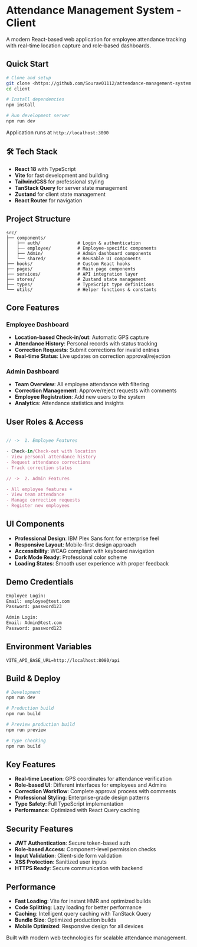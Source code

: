 # Attendance Management System - Client

A modern React-based web application for employee attendance tracking with real-time location capture and role-based dashboards.

##  Quick Start

```bash
# Clone and setup
git clone <https://github.com/Sourav01112/attendance-management-system.git>
cd client

# Install dependencies
npm install

# Run development server
npm run dev
```

Application runs at `http://localhost:3000`

## 🛠 Tech Stack

- **React 18** with TypeScript
- **Vite** for fast development and building
- **TailwindCSS** for professional styling
- **TanStack Query** for server state management
- **Zustand** for client state management
- **React Router** for navigation

##  Project Structure

```
src/
├── components/
│   ├── auth/              # Login & authentication
│   ├── employee/          # Employee-specific components
│   ├── Admin/             # Admin dashboard components
│   └── shared/            # Reusable UI components
├── hooks/                 # Custom React hooks
├── pages/                 # Main page components
├── services/              # API integration layer
├── stores/                # Zustand state management
├── types/                 # TypeScript type definitions
└── utils/                 # Helper functions & constants
```

##  Core Features

### Employee Dashboard
- **Location-based Check-in/out**: Automatic GPS capture
- **Attendance History**: Personal records with status tracking
- **Correction Requests**: Submit corrections for invalid entries
- **Real-time Status**: Live updates on correction approval/rejection

### Admin Dashboard
- **Team Overview**: All employee attendance with filtering
- **Correction Management**: Approve/reject requests with comments
- **Employee Registration**: Add new users to the system
- **Analytics**: Attendance statistics and insights

##  User Roles & Access

```typescript

// ->  1. Employee Features

- Check-in/Check-out with location
- View personal attendance history
- Request attendance corrections
- Track correction status

// ->  2. Admin Features

- All employee features +
- View team attendance
- Manage correction requests
- Register new employees
```

##  UI Components

- **Professional Design**: IBM Plex Sans font for enterprise feel
- **Responsive Layout**: Mobile-first design approach
- **Accessibility**: WCAG compliant with keyboard navigation
- **Dark Mode Ready**: Professional color scheme
- **Loading States**: Smooth user experience with proper feedback

##  Demo Credentials

```bash
Employee Login:
Email: employee@test.com
Password: password123

Admin Login:
Email: Admin@test.com
Password: password123
```

##  Environment Variables

```env
VITE_API_BASE_URL=http://localhost:8080/api
```

##  Build & Deploy

```bash
# Development
npm run dev

# Production build
npm run build

# Preview production build
npm run preview

# Type checking
npm run build
```

##  Key Features

- **Real-time Location**: GPS coordinates for attendance verification
- **Role-based UI**: Different interfaces for employees and Admins
- **Correction Workflow**: Complete approval process with comments
- **Professional Styling**: Enterprise-grade design patterns
- **Type Safety**: Full TypeScript implementation
- **Performance**: Optimized with React Query caching

##  Security Features

- **JWT Authentication**: Secure token-based auth
- **Role-based Access**: Component-level permission checks
- **Input Validation**: Client-side form validation
- **XSS Protection**: Sanitized user inputs
- **HTTPS Ready**: Secure communication with backend

##  Performance

- **Fast Loading**: Vite for instant HMR and optimized builds
- **Code Splitting**: Lazy loading for better performance
- **Caching**: Intelligent query caching with TanStack Query
- **Bundle Size**: Optimized production builds
- **Mobile Optimized**: Responsive design for all devices

Built with modern web technologies for scalable attendance management.
